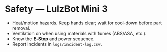 # Safety — LulzBot Mini 3

- Heat/motion hazards. Keep hands clear; wait for cool-down before part removal.
- Ventilation on when using materials with fumes (ABS/ASA, etc.).
- Know the **E‑Stop** and power sequence.
- Report incidents in `logs/incident-log.csv`.
